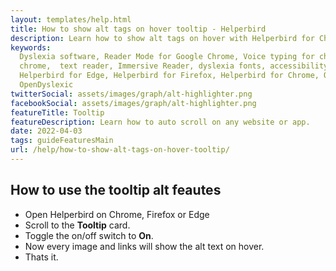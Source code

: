 ```yaml
---
layout: templates/help.html
title: How to show alt tags on hover tooltip - Helperbird
description: Learn how to show alt tags on hover with Helperbird for Chrome, Firefox, and Safari.
keywords:
  Dyslexia software, Reader Mode for Google Chrome, Voice typing for chrome, Text to speech for
  chrome,  text reader, Immersive Reader, dyslexia fonts, accessibility software, dyslexia software,
  Helperbird for Edge, Helperbird for Firefox, Helperbird for Chrome, Opendyslexic for Chrome,
  OpenDyslexic
twitterSocial: assets/images/graph/alt-highlighter.png
facebookSocial: assets/images/graph/alt-highlighter.png
featureTitle: Tooltip
featureDescription: Learn how to auto scroll on any website or app.
date: 2022-04-03
tags: guideFeaturesMain
url: /help/how-to-show-alt-tags-on-hover-tooltip/
---
```


## How to use the tooltip alt feautes

- Open Helperbird on Chrome, Firefox or Edge
- Scroll to the **Tooltip** card.
- Toggle the on/off switch to **On**.
- Now every image and links will show the alt text on hover.
- Thats it.
